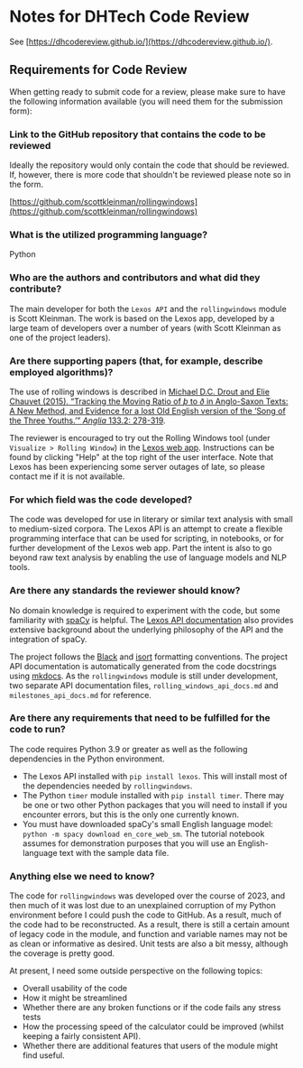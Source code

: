 # Notes for DHTech Code Review

See [https://dhcodereview.github.io/](https://dhcodereview.github.io/).

## Requirements for Code Review

When getting ready to submit code for a review, please make sure to have the following information available (you will need them for the submission form):

### Link to the GitHub repository that contains the code to be reviewed

Ideally the repository would only contain the code that should be reviewed. If, however, there is more code that shouldn't be reviewed please note so in the form.

[https://github.com/scottkleinman/rollingwindows](https://github.com/scottkleinman/rollingwindows)

### What is the utilized programming language?

Python

### Who are the authors and contributors and what did they contribute?

The main developer for both the `Lexos API` and the `rollingwindows` module is Scott Kleinman. The work is based on the Lexos app, developed by a large team of developers over a number of years (with Scott Kleinman as one of the project leaders).

### Are there supporting papers (that, for example, describe employed algorithms)?

The use of rolling windows is described in [Michael D.C. Drout and Elie Chauvet (2015). “Tracking the Moving Ratio of _þ_ to _ð_ in Anglo-Saxon Texts: A New Method, and Evidence for a lost Old English version of the ‘Song of the Three Youths.’” _Anglia_ 133.2: 278-319](https://www.degruyter.com/document/doi/10.1515/ang-2015-0024/html).

The reviewer is encouraged to try out the Rolling Windows tool (under `Visualize > Rolling Window`) in the [Lexos web app](https://lexos.wheatoncollege.edu/). Instructions can be found by clicking "Help" at the top right of the user interface. Note that Lexos has been experiencing some server outages of late, so please contact me if it is not available.

### For which field was the code developed?

The code was developed for use in literary or similar text analysis with small to medium-sized corpora. The Lexos API is an attempt to create a flexible programming interface that can be used for scripting, in notebooks, or for further development of the Lexos web app. Part the intent is also to go beyond raw text analysis by enabling the use of language models and NLP tools.

### Are there any standards the reviewer should know?

No domain knowledge is required to experiment with the code, but some familiarity with [spaCy](https://spacy.io/) is helpful. The [Lexos API documentation](https://scottkleinman.github.io/lexos/) also provides extensive background about the underlying philosophy of the API and the integration of spaCy.

The project follows the [Black](https://black.readthedocs.io/en/stable/) and [isort](https://pycqa.github.io/isort/) formatting conventions. The project API documentation is automatically generated from the code docstrings using [mkdocs](https://www.mkdocs.org/). As the `rollingwindows` module is still under development, two separate API documentation files, `rolling_windows_api_docs.md` and `milestones_api_docs.md` for reference.

### Are there any requirements that need to be fulfilled for the code to run?

The code requires Python 3.9 or greater as well as the following dependencies in the Python environment.

- The Lexos API installed with `pip install lexos`. This will install most of the dependencies needed by `rollingwindows`.
- The Python `timer` module installed with `pip install timer`. There may be one or two other Python packages that you will need to install if you encounter errors, but this is the only one currently known.
- You must have downloaded spaCy's small English language model: `python -m spacy download en_core_web_sm`. The tutorial notebook assumes for demonstration purposes that you will use an English-language text with the sample data file.

### Anything else we need to know?

The code for `rollingwindows` was developed over the course of 2023, and then much of it was lost due to an unexplained corruption of my Python environment before I could push the code to GitHub. As a result, much of the code had to be reconstructed. As a result, there is still a certain amount of legacy code in the module, and function and variable names may not be as clean or informative as desired. Unit tests are also a bit messy, although the coverage is pretty good.

At present, I need some outside perspective on the following topics:

- Overall usability of the code
- How it might be streamlined
- Whether there are any broken functions or if the code fails any stress tests
- How the processing speed of the calculator could be improved (whilst keeping a fairly consistent API).
- Whether there are additional features that users of the module might find useful.

